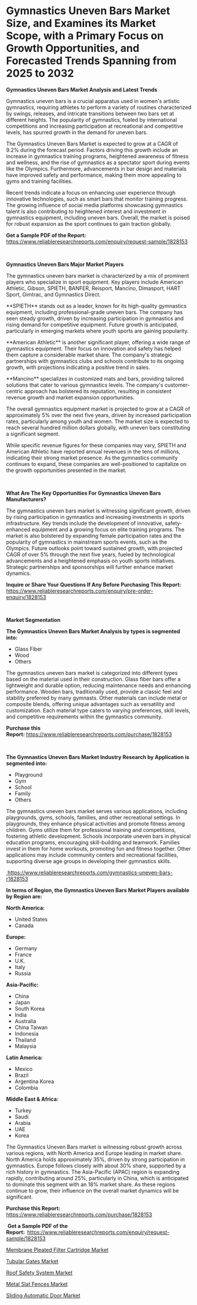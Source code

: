 <p><h1>Gymnastics Uneven Bars Market Size, and Examines its Market Scope, with a Primary Focus on Growth Opportunities, and Forecasted Trends Spanning from 2025 to 2032</h1></p><p><strong>Gymnastics Uneven Bars Market Analysis and Latest Trends</strong></p>
<p><p>Gymnastics uneven bars is a crucial apparatus used in women's artistic gymnastics, requiring athletes to perform a variety of routines characterized by swings, releases, and intricate transitions between two bars set at different heights. The popularity of gymnastics, fueled by international competitions and increasing participation at recreational and competitive levels, has spurred growth in the demand for uneven bars.</p><p>The Gymnastics Uneven Bars Market is expected to grow at a CAGR of 9.2% during the forecast period. Factors driving this growth include an increase in gymnastics training programs, heightened awareness of fitness and wellness, and the rise of gymnastics as a spectator sport during events like the Olympics. Furthermore, advancements in bar design and materials have improved safety and performance, making them more appealing to gyms and training facilities.</p><p>Recent trends indicate a focus on enhancing user experience through innovative technologies, such as smart bars that monitor training progress. The growing influence of social media platforms showcasing gymnastics talent is also contributing to heightened interest and investment in gymnastics equipment, including uneven bars. Overall, the market is poised for robust expansion as the sport continues to gain traction globally.</p></p>
<p><strong>Get a Sample PDF of the Report:&nbsp;</strong> <a href="https://www.reliableresearchreports.com/enquiry/request-sample/1828153?utm_campaign=38&utm_medium=2&utm_source=Github&utm_content=ia&utm_term=19022025&utm_id=gymnastics-uneven-bars">https://www.reliableresearchreports.com/enquiry/request-sample/1828153</a></p>
<p>&nbsp;</p>
<p><strong>Gymnastics Uneven Bars Major Market Players</strong></p>
<p><p>The gymnastics uneven bars market is characterized by a mix of prominent players who specialize in sport equipment. Key players include American Athletic, Gibson, SPIETH, BANFER, Reisport, Mancino, Dimasport, HART Sport, Gimtrac, and Gymnastics Direct.</p><p>**SPIETH** stands out as a leader, known for its high-quality gymnastics equipment, including professional-grade uneven bars. The company has seen steady growth, driven by increasing participation in gymnastics and rising demand for competitive equipment. Future growth is anticipated, particularly in emerging markets where youth sports are gaining popularity.</p><p>**American Athletic** is another significant player, offering a wide range of gymnastics equipment. Their focus on innovation and safety has helped them capture a considerable market share. The company's strategic partnerships with gymnastics clubs and schools contribute to its ongoing growth, with projections indicating a positive trend in sales.</p><p>**Mancino** specializes in customized mats and bars, providing tailored solutions that cater to various gymnastics levels. The company's customer-centric approach has bolstered its reputation, resulting in consistent revenue growth and market expansion opportunities.</p><p>The overall gymnastics equipment market is projected to grow at a CAGR of approximately 5% over the next five years, driven by increased participation rates, particularly among youth and women. The market size is expected to reach several hundred million dollars globally, with uneven bars constituting a significant segment.</p><p>While specific revenue figures for these companies may vary, SPIETH and American Athletic have reported annual revenues in the tens of millions, indicating their strong market presence. As the gymnastics community continues to expand, these companies are well-positioned to capitalize on the growth opportunities presented in the market.</p></p>
<p>&nbsp;</p>
<p><strong>What Are The Key Opportunities For Gymnastics Uneven Bars Manufacturers?</strong></p>
<p><p>The gymnastics uneven bars market is witnessing significant growth, driven by rising participation in gymnastics and increasing investments in sports infrastructure. Key trends include the development of innovative, safety-enhanced equipment and a growing focus on elite training programs. The market is also bolstered by expanding female participation rates and the popularity of gymnastics in mainstream sports events, such as the Olympics. Future outlooks point toward sustained growth, with projected CAGR of over 5% through the next five years, fueled by technological advancements and a heightened emphasis on youth sports initiatives. Strategic partnerships and sponsorships will further enhance market dynamics.</p></p>
<p><strong>Inquire or Share Your Questions If Any Before Purchasing This Report:</strong> <a href="https://www.reliableresearchreports.com/enquiry/pre-order-enquiry/1828153?utm_campaign=38&utm_medium=2&utm_source=Github&utm_content=ia&utm_term=19022025&utm_id=gymnastics-uneven-bars">https://www.reliableresearchreports.com/enquiry/pre-order-enquiry/1828153</a></p>
<p>&nbsp;</p>
<p><strong>Market Segmentation</strong></p>
<p><strong>The Gymnastics Uneven Bars Market Analysis by types is segmented into:</strong></p>
<p><ul><li>Glass Fiber</li><li>Wood</li><li>Others</li></ul></p>
<p><p>The gymnastics uneven bars market is categorized into different types based on the material used in their construction. Glass fiber bars offer a lightweight and durable option, reducing maintenance needs and enhancing performance. Wooden bars, traditionally used, provide a classic feel and stability preferred by many gymnasts. Other materials can include metal or composite blends, offering unique advantages such as versatility and customization. Each material type caters to varying preferences, skill levels, and competitive requirements within the gymnastics community.</p></p>
<p><strong>Purchase this Report:&nbsp;</strong><a href="https://www.reliableresearchreports.com/purchase/1828153?utm_campaign=38&utm_medium=2&utm_source=Github&utm_content=ia&utm_term=19022025&utm_id=gymnastics-uneven-bars">https://www.reliableresearchreports.com/purchase/1828153</a></p>
<p>&nbsp;</p>
<p><strong>The Gymnastics Uneven Bars Market Industry Research by Application is segmented into:</strong></p>
<p><ul><li>Playground</li><li>Gym</li><li>School</li><li>Family</li><li>Others</li></ul></p>
<p><p>The gymnastics uneven bars market serves various applications, including playgrounds, gyms, schools, families, and other recreational settings. In playgrounds, they enhance physical activities and promote fitness among children. Gyms utilize them for professional training and competitions, fostering athletic development. Schools incorporate uneven bars in physical education programs, encouraging skill-building and teamwork. Families invest in them for home workouts, promoting fun and fitness together. Other applications may include community centers and recreational facilities, supporting diverse age groups in developing their gymnastics skills.</p></p>
<p><a href="https://www.reliableresearchreports.com/gymnastics-uneven-bars-r1828153?utm_campaign=38&utm_medium=2&utm_source=Github&utm_content=ia&utm_term=19022025&utm_id=gymnastics-uneven-bars">&nbsp;https://www.reliableresearchreports.com/gymnastics-uneven-bars-r1828153</a></p>
<p><strong>In terms of Region, the Gymnastics Uneven Bars Market Players available by Region are:</strong></p>
<p>
    <p> <strong> North America: </strong>
        <ul>
            <li>United States</li>
            <li>Canada</li>
        </ul>
        </p> 
    <p> <strong> Europe: </strong>
        <ul>
            <li>Germany</li>
            <li>France</li>
            <li>U.K.</li>
            <li>Italy</li>
            <li>Russia</li>
        </ul>
        </p> 
    <p> <strong> Asia-Pacific: </strong>
        <ul>
            <li>China</li>
            <li>Japan</li>
            <li>South Korea</li>
            <li>India</li>
            <li>Australia</li>
            <li>China Taiwan</li>
            <li>Indonesia</li>
            <li>Thailand</li>
            <li>Malaysia</li>
        </ul>
        </p> 
    <p> <strong> Latin America: </strong>
        <ul>
            <li>Mexico</li>
            <li>Brazil</li>
            <li>Argentina Korea</li>
            <li>Colombia</li>
        </ul>
        </p> 
    <p> <strong> Middle East & Africa: </strong>
        <ul>
            <li>Turkey</li>
            <li>Saudi</li>
            <li>Arabia</li>
            <li>UAE</li>
            <li>Korea</li>
        </ul>
    </p>
    </p>
<p><p>The Gymnastics Uneven Bars market is witnessing robust growth across various regions, with North America and Europe leading in market share. North America holds approximately 35%, driven by strong participation in gymnastics. Europe follows closely with about 30% share, supported by a rich history in gymnastics. The Asia-Pacific (APAC) region is expanding rapidly, contributing around 25%, particularly in China, which is anticipated to dominate this segment with an 18% market share. As these regions continue to grow, their influence on the overall market dynamics will be significant.</p></p>
<p><strong>Purchase this Report: </strong><a href="https://www.reliableresearchreports.com/purchase/1828153?utm_campaign=38&utm_medium=2&utm_source=Github&utm_content=ia&utm_term=19022025&utm_id=gymnastics-uneven-bars">https://www.reliableresearchreports.com/purchase/1828153</a></p>
<p>&nbsp;<strong>Get a Sample PDF of the Report:&nbsp;&nbsp;</strong><a href="https://www.reliableresearchreports.com/enquiry/request-sample/1828153?utm_campaign=38&utm_medium=2&utm_source=Github&utm_content=ia&utm_term=19022025&utm_id=gymnastics-uneven-bars">https://www.reliableresearchreports.com/enquiry/request-sample/1828153</a></p>
<p><strong></strong></p>
<p><p><a href="https://github.com/lalolatiot/Market-Research-Report-List-1/blob/main/membrane-pleated-filter-cartridge-market.md?utm_campaign=38&utm_medium=2&utm_source=Github&utm_content=ia&utm_term=19022025&utm_id=gymnastics-uneven-bars">Membrane Pleated Filter Cartridge Market</a></p><p><a href="https://github.com/ariyilmelzar/Market-Research-Report-List-1/blob/main/tubular-gates-market.md?utm_campaign=38&utm_medium=2&utm_source=Github&utm_content=ia&utm_term=19022025&utm_id=gymnastics-uneven-bars">Tubular Gates Market</a></p><p><a href="https://github.com/zurubting/Market-Research-Report-List-1/blob/main/roof-safety-system-market.md?utm_campaign=38&utm_medium=2&utm_source=Github&utm_content=ia&utm_term=19022025&utm_id=gymnastics-uneven-bars">Roof Safety System Market</a></p><p><a href="https://github.com/duscarajlha/Market-Research-Report-List-1/blob/main/metal-slat-fences-market.md?utm_campaign=38&utm_medium=2&utm_source=Github&utm_content=ia&utm_term=19022025&utm_id=gymnastics-uneven-bars">Metal Slat Fences Market</a></p><p><a href="https://github.com/boluluhabeel/Market-Research-Report-List-1/blob/main/sliding-automatic-door-market.md?utm_campaign=38&utm_medium=2&utm_source=Github&utm_content=ia&utm_term=19022025&utm_id=gymnastics-uneven-bars">Sliding Automatic Door Market</a></p></p>